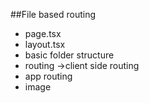 ##File based routing
- page.tsx
- layout.tsx
- basic folder structure
- routing ->client side routing
- app routing
- image


